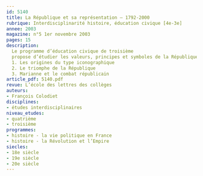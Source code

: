 ```yaml
---
id: 5140
title: La République et sa représentation – 1792-2000
rubrique: Interdisciplinarité histoire, éducation civique [4e-3e]
annee: 2003
magazine: n°5 1er novembre 2003
pages: 15
description: 
  Le programme d’éducation civique de troisième
  propose d’étudier les valeurs, principes et symboles de la République. Il est précisé que « La République française a ses symboles – une devise (liberté, égalité, fraternité), un hymne national (“La Marseillaise”), un drapeau, une effigie (Marianne). » C’est autour de cette dernière allégorie que cet article propose une leçon qui permet de réviser avec les élèves les dates du programme d’histoire de l’année en rapport avec les différentes républiques et, aussi, certains événements du programme d’histoire de quatrième. Les dates retenues sont celles susceptibles d’être proposées lors de l’épreuve de repérage chronologique. L’article montre que l’allégorie républicaine n’est pas un archétype immuable. Au contraire, sa production dépend d’événements qui sont reconstitués grâce à une lecture iconographique attentive.
  1. Les origines du type iconographique
  2. Le triomphe de la République
  3. Marianne et le combat républicain
article_pdf: 5140.pdf
revue: L’école des lettres des collèges
auteurs:
- François Colodiet
disciplines:
- études interdisciplinaires
niveau_etudes:
- quatrième
- troisième
programmes:
- histoire - la vie politique en France
- histoire - la Révolution et l’Empire
siecles:
- 18e siècle
- 19e siècle
- 20e siècle
---
```

